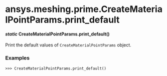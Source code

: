 # ansys.meshing.prime.CreateMaterialPointParams.print_default



#### *static* CreateMaterialPointParams.print_default()

Print the default values of `CreateMaterialPointParams` object.

### Examples

```pycon
>>> CreateMaterialPointParams.print_default()
```

<!-- !! processed by numpydoc !! -->
